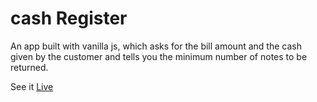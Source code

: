 # cash Register

An app built with vanilla js, which asks for the bill amount and the cash given by the customer and tells you the minimum number of notes to be returned.

See it [Live](https://noveshgoyal.github.io/Cash_Register/)
